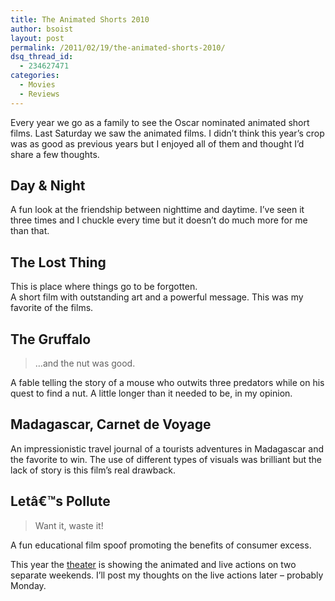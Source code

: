 ```yaml
---
title: The Animated Shorts 2010
author: bsoist
layout: post
permalink: /2011/02/19/the-animated-shorts-2010/
dsq_thread_id:
  - 234627471
categories:
  - Movies
  - Reviews
---
```

Every year we go as a family to see the Oscar nominated animated short films. Last Saturday we saw the animated films. I didn&rsquo;t think this year&rsquo;s crop was as good as previous years but I enjoyed all of them and thought I&#8217;d share a few thoughts.

## Day & Night

A fun look at the friendship between nighttime and daytime. I&#8217;ve seen it three times and I chuckle every time but it doesn&rsquo;t do much more for me than that.

## The Lost Thing

This is place where things go to be forgotten.  
A short film with outstanding art and a powerful message. This was my favorite of the films.

## The Gruffalo

> &hellip;and the nut was good.

A fable telling the story of a mouse who outwits three predators while on his quest to find a nut. A little longer than it needed to be, in my opinion.

## Madagascar, Carnet de Voyage

An impressionistic travel journal of a tourists adventures in Madagascar and the favorite to win. The use of different types of visuals was brilliant but the lack of story is this film&rsquo;s real drawback.

## Letâ€™s Pollute

> Want it, waste it!

A fun educational film spoof promoting the benefits of consumer excess.

This year the [theater][1] is showing the animated and live actions on two separate weekends. I&#8217;ll post my thoughts on the live actions later &ndash; probably Monday.

 [1]: http://www.theatren.org/